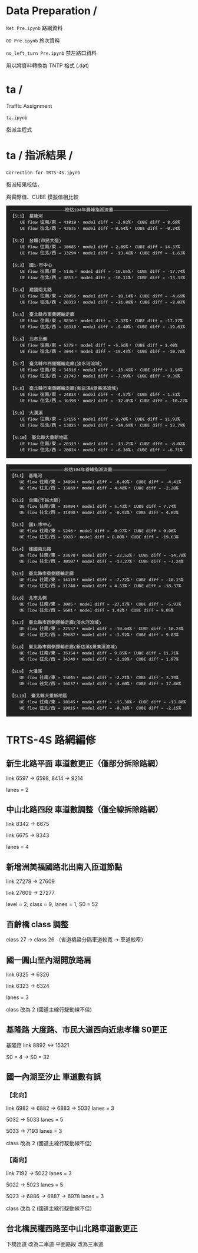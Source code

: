 # Data Preparation /

`Net Pre.ipynb`  路網資料

`OD Pre.ipynb`  旅次資料

`no_left_turn Pre.ipynb`  禁左路口資料

用以將資料轉換為 TNTP 格式 (.dat)

# ta /

Traffic Assignment

`ta.ipynb` 

指派主程式

ta / 指派結果 /
===

`Correction for TRTS-4S.ipynb`

指派結果校估，

與實際值、CUBE 模擬值相比較

![image](image/校估104年晨峰指派流量_v5.png)

![image](image/校估104年昏峰指派流量_v5.png)

# TRTS-4S 路網編修

## 新生北路平面 車道數更正（僅部分拆除路網）

link 6597 -> 6598, 8414 -> 9214

lanes = 2


## 中山北路四段 車道數調整（僅全線拆除路網）

link 8342 -> 6675

link 6675 -> 8343

lanes = 4


## 新增洲美福國路北出南入匝道節點

link 27278 -> 27609

link 27609 -> 27277

level = 2, class = 9, lanes = 1, S0 = 52


## 百齡橋 class 調整

class 27 -> class 26
（省道橋梁分隔車道較寬 -> 車道較窄）


## 國一圓山至內湖開放路肩

link 6325 -> 6326

link 6323 -> 6324 

lanes = 3

class 改為 2 (國道主線行駛動線不佳)


## 基隆路 大度路、市民大道西向近忠孝橋 S0更正

基隆路 link 8892 <-> 15321 

S0 = 4 -> S0 = 32


## 國一內湖至汐止 車道數有誤

### 【北向】

link 6982 -> 6882 -> 6883 -> 5032  lanes = 3

5032 -> 5033  lanes = 5

5033 -> 7193  lanes = 3

class 改為 2 (國道主線行駛動線不佳)

### 【南向】

link 7192 -> 5022  lanes = 3

5022 -> 5023  lanes = 5

5023 -> 6886 -> 6887 -> 6978  lanes = 3

class 改為 2 (國道主線行駛動線不佳)

## 台北橋民權西路至中山北路車道數更正

下橋匝道 改為二車道
平面路段 改為三車道


